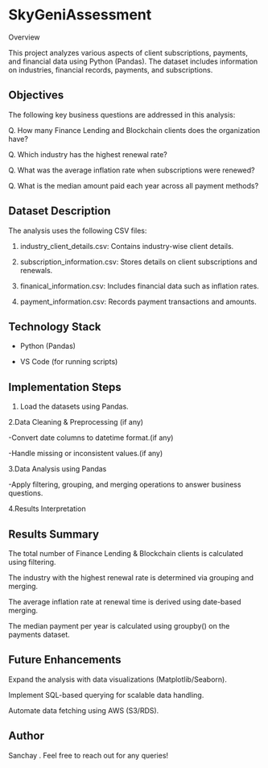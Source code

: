 # SkyGeniAssessment
Overview

This project analyzes various aspects of client subscriptions, payments, and financial data using Python (Pandas). The dataset includes information on industries, financial records, payments, and subscriptions.

## Objectives

The following key business questions are addressed in this analysis:

Q. How many Finance Lending and Blockchain clients does the organization have?

Q. Which industry has the highest renewal rate?

Q. What was the average inflation rate when subscriptions were renewed?

Q. What is the median amount paid each year across all payment methods?

##  Dataset Description

The analysis uses the following CSV files:

1. industry_client_details.csv: Contains industry-wise client details.

2. subscription_information.csv: Stores details on client subscriptions and renewals.

3. finanical_information.csv: Includes financial data such as inflation rates.

4. payment_information.csv: Records payment transactions and amounts.

## Technology Stack

- Python (Pandas)

- VS Code (for running scripts)

## Implementation Steps

1. Load the datasets using Pandas.

2.Data Cleaning & Preprocessing (if any)

-Convert date columns to datetime format.(if any)

-Handle missing or inconsistent values.(if any)

3.Data Analysis using Pandas

-Apply filtering, grouping, and merging operations to answer business questions.

4.Results Interpretation


## Results Summary

The total number of Finance Lending & Blockchain clients is calculated using filtering.

The industry with the highest renewal rate is determined via grouping and merging.

The average inflation rate at renewal time is derived using date-based merging.

The median payment per year is calculated using groupby() on the payments dataset.

## Future Enhancements

Expand the analysis with data visualizations (Matplotlib/Seaborn).

Implement SQL-based querying for scalable data handling.

Automate data fetching using AWS (S3/RDS).

## Author

Sanchay . Feel free to reach out for any queries!

